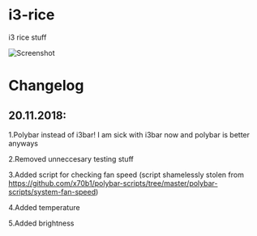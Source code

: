 # i3-rice
i3 rice stuff

![Screenshot](https://i.redd.it/1enl36nkdfz11.png)
# Changelog
## 20.11.2018: 

1.Polybar instead of i3bar! I am sick with i3bar now and polybar is better anyways
           
2.Removed unneccesary testing stuff          

3.Added script for checking fan speed (script shamelessly stolen from https://github.com/x70b1/polybar-scripts/tree/master/polybar-scripts/system-fan-speed)

4.Added temperature

5.Added brightness
